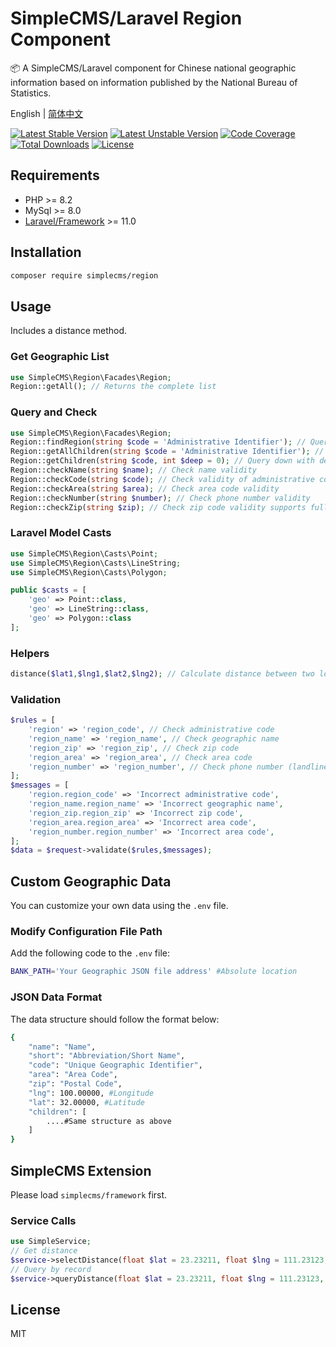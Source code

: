 # SimpleCMS/Laravel Region Component

📦 A SimpleCMS/Laravel component for Chinese national geographic information based on information published by the National Bureau of Statistics. 

English | [简体中文](./README_zhCN.md)

[![Latest Stable Version](https://poser.pugx.org/simplecms/region/v/stable.svg)](https://packagist.org/packages/simplecms/region) [![Latest Unstable Version](https://poser.pugx.org/simplecms/region/v/unstable.svg)](https://packagist.org/packages/simplecms/region) [![Code Coverage](https://scrutinizer-ci.com/g/overtrue/easy-sms/badges/coverage.png?b=master)](https://scrutinizer-ci.com/g/hackout/simplecms-region/?branch=master) [![Total Downloads](https://poser.pugx.org/simplecms/region/downloads)](https://packagist.org/packages/simplecms/region) [![License](https://poser.pugx.org/simplecms/region/license)](https://packagist.org/packages/simplecms/region)

## Requirements

- PHP >= 8.2
- MySql >= 8.0
- [Laravel/Framework](https://packagist.org/packages/laravel/framework) >= 11.0

## Installation

```bash
composer require simplecms/region
```

## Usage

Includes a distance method.

### Get Geographic List

```php
use SimpleCMS\Region\Facades\Region; 
Region::getAll(); // Returns the complete list
```

### Query and Check

```php
use SimpleCMS\Region\Facades\Region; 
Region::findRegion(string $code = 'Administrative Identifier'); // Query geographic information
Region::getAllChildren(string $code = 'Administrative Identifier'); // Query all children
Region::getChildren(string $code, int $deep = 0); // Query down with depth
Region::checkName(string $name); // Check name validity
Region::checkCode(string $code); // Check validity of administrative code
Region::checkArea(string $area); // Check area code validity
Region::checkNumber(string $number); // Check phone number validity
Region::checkZip(string $zip); // Check zip code validity supports full zip code
```

### Laravel Model Casts

```php
use SimpleCMS\Region\Casts\Point; 
use SimpleCMS\Region\Casts\LineString; 
use SimpleCMS\Region\Casts\Polygon; 

public $casts = [
    'geo' => Point::class,
    'geo' => LineString::class,
    'geo' => Polygon::class
];
```

### Helpers

```php
distance($lat1,$lng1,$lat2,$lng2); // Calculate distance between two locations
```

### Validation

```php
$rules = [
    'region' => 'region_code', // Check administrative code
    'region_name' => 'region_name', // Check geographic name
    'region_zip' => 'region_zip', // Check zip code
    'region_area' => 'region_area', // Check area code
    'region_number' => 'region_number', // Check phone number (landline with area code)
];
$messages = [
    'region.region_code' => 'Incorrect administrative code',
    'region_name.region_name' => 'Incorrect geographic name',
    'region_zip.region_zip' => 'Incorrect zip code',
    'region_area.region_area' => 'Incorrect area code',
    'region_number.region_number' => 'Incorrect area code',
];
$data = $request->validate($rules,$messages);
```

## Custom Geographic Data

You can customize your own data using the ```.env``` file.

### Modify Configuration File Path

Add the following code to the ```.env``` file:

```bash
BANK_PATH='Your Geographic JSON file address' #Absolute location
```

### JSON Data Format

The data structure should follow the format below:

```bash
{
    "name": "Name",
    "short": "Abbreviation/Short Name",
    "code": "Unique Geographic Identifier",
    "area": "Area Code",
    "zip": "Postal Code",
    "lng": 100.00000, #Longitude
    "lat": 32.00000, #Latitude
    "children": [
        ....#Same structure as above
    ]
}
```

## SimpleCMS Extension

Please load ```simplecms/framework``` first.

### Service Calls

```php
use SimpleService;
// Get distance
$service->selectDistance(float $lat = 23.23211, float $lng = 111.23123,string $column = 'location');
// Query by record
$service->queryDistance(float $lat = 23.23211, float $lng = 111.23123, float $maxDistance = 50,string $column = 'location')
```

## License

MIT

